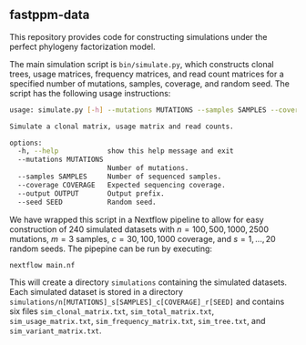 ## fastppm-data

This repository provides code for constructing simulations
under the perfect phylogeny factorization model. 

The main simulation script is `bin/simulate.py`, which constructs clonal
trees, usage matrices, frequency matrices, and read count matrices 
for a specified number of mutations, samples, coverage, and random seed. 
The script has the following usage instructions:
```bash
usage: simulate.py [-h] --mutations MUTATIONS --samples SAMPLES --coverage COVERAGE --output OUTPUT [--seed SEED]

Simulate a clonal matrix, usage matrix and read counts.

options:
  -h, --help            show this help message and exit
  --mutations MUTATIONS
                        Number of mutations.
  --samples SAMPLES     Number of sequenced samples.
  --coverage COVERAGE   Expected sequencing coverage.
  --output OUTPUT       Output prefix.
  --seed SEED           Random seed.
```

We have wrapped this script in a Nextflow pipeline to allow for easy construction
of $240$ simulated datasets with $n = 100, 500, 1000, 2500$ mutations, $m = 3$ samples,
$c = 30, 100, 1000$ coverage, and $s = 1, ..., 20$ random seeds. 
The pipepine can be run by executing:
```bash
nextflow main.nf
```
This will create a directory `simulations` containing the simulated datasets. Each
simulated dataset is stored in a directory `simulations/n[MUTATIONS]_s[SAMPLES]_c[COVERAGE]_r[SEED]` 
and contains six files `sim_clonal_matrix.txt`, `sim_total_matrix.txt`, `sim_usage_matrix.txt`,
`sim_frequency_matrix.txt`, `sim_tree.txt`, and `sim_variant_matrix.txt`.

